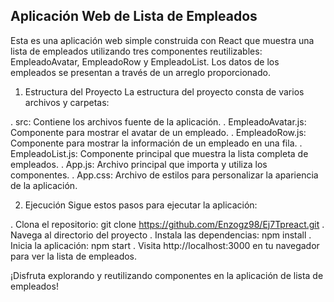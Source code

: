 ## Aplicación Web de Lista de Empleados

Esta es una aplicación web simple construida con React que muestra una lista de empleados utilizando tres componentes reutilizables: EmpleadoAvatar, EmpleadoRow y EmpleadoList. Los datos de los empleados se presentan a través de un arreglo proporcionado.

1. Estructura del Proyecto
La estructura del proyecto consta de varios archivos y carpetas:

. src: Contiene los archivos fuente de la aplicación.
. EmpleadoAvatar.js: Componente para mostrar el avatar de un empleado.
. EmpleadoRow.js: Componente para mostrar la información de un empleado en una fila.
. EmpleadoList.js: Componente principal que muestra la lista completa de empleados.
. App.js: Archivo principal que importa y utiliza los componentes.
. App.css: Archivo de estilos para personalizar la apariencia de la aplicación.


2. Ejecución
Sigue estos pasos para ejecutar la aplicación:

. Clona el repositorio: git clone https://github.com/Enzogz98/Ej7Tpreact.git
. Navega al directorio del proyecto
. Instala las dependencias: npm install
. Inicia la aplicación: npm start
. Visita http://localhost:3000 en tu navegador para ver la lista de empleados.

¡Disfruta explorando y reutilizando componentes en la aplicación de lista de empleados!





